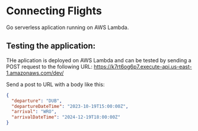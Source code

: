 # Connecting Flights

Go serverless aplication running on AWS Lambda.

## Testing the application:

THe aplication is deployed on AWS Lambda and can be tested by sending a POST request to the following URL:
https://k7rt6og6p7.execute-api.us-east-1.amazonaws.com/dev/

Send a post to URL with a body like this:
```json
{
  "departure": "DUB",
  "departureDateTime": "2023-10-19T15:00:00Z",
  "arrival": "WRO",
  "arrivalDateTime": "2024-12-19T18:00:00Z"
}
```
